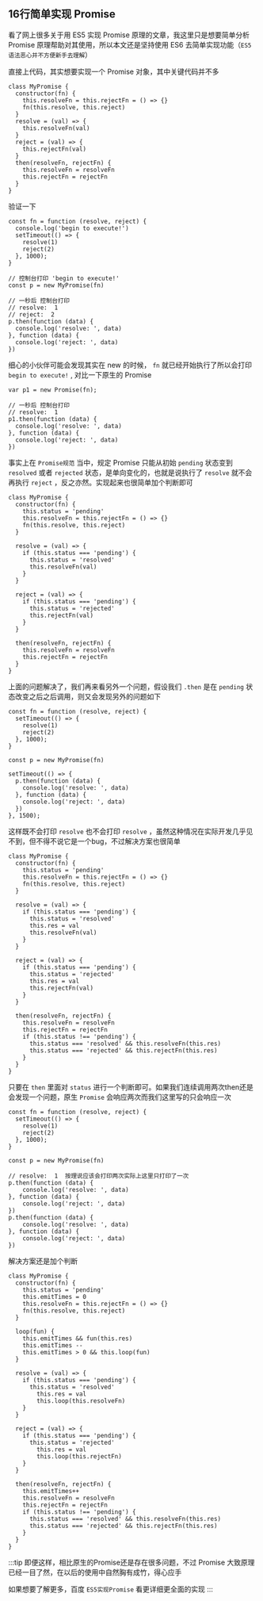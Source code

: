 ## 16行简单实现 Promise

看了网上很多关于用 ES5 实现 Promise 原理的文章，我这里只是想要简单分析 Promise 原理帮助对其使用，所以本文还是坚持使用 ES6 去简单实现功能（`ES5 语法恶心并不方便新手去理解`）

直接上代码，其实想要实现一个 Promise 对象，其中关键代码并不多

```JS
class MyPromise {
  constructor(fn) {
    this.resolveFn = this.rejectFn = () => {}
    fn(this.resolve, this.reject)
  }
  resolve = (val) => {
    this.resolveFn(val)
  }
  reject = (val) => {
    this.rejectFn(val)
  }
  then(resolveFn, rejectFn) {
    this.resolveFn = resolveFn
    this.rejectFn = rejectFn
  }
}
```

验证一下

```JS
const fn = function (resolve, reject) {
  console.log('begin to execute!')
  setTimeout(() => {
    resolve(1)
    reject(2)
  }, 1000);
}

// 控制台打印 'begin to execute!'
const p = new MyPromise(fn)

// 一秒后 控制台打印
// resolve:  1
// reject:  2
p.then(function (data) {
  console.log('resolve: ', data)
}, function (data) {
  console.log('reject: ', data)
})
```

细心的小伙伴可能会发现其实在 new 的时候， `fn` 就已经开始执行了所以会打印  `begin to execute!` , 对比一下原生的 Promise

```JS
var p1 = new Promise(fn);

// 一秒后 控制台打印
// resolve:  1
p1.then(function (data) {
  console.log('resolve: ', data)
}, function (data) {
  console.log('reject: ', data)
})
```

事实上在 `Promise规范` 当中，规定 Promise 只能从初始 `pending` 状态变到 `resolved` 或者 `rejected` 状态，是单向变化的，也就是说执行了 `resolve` 就不会再执行 `reject` ，反之亦然。实现起来也很简单加个判断即可

```JS
class MyPromise {
  constructor(fn) {
    this.status = 'pending'
    this.resolveFn = this.rejectFn = () => {}
    fn(this.resolve, this.reject)
  }

  resolve = (val) => {
    if (this.status === 'pending') {
      this.status = 'resolved'
      this.resolveFn(val)
    }
  }

  reject = (val) => {
    if (this.status === 'pending') {
      this.status = 'rejected'
      this.rejectFn(val)
    }
  }

  then(resolveFn, rejectFn) {
    this.resolveFn = resolveFn
    this.rejectFn = rejectFn
  }
}
```

上面的问题解决了，我们再来看另外一个问题，假设我们 `.then` 是在 `pending` 状态改变之后之后调用，则又会发现另外的问题如下

```Js
const fn = function (resolve, reject) {
  setTimeout(() => {
    resolve(1)
    reject(2)
  }, 1000);
}

const p = new MyPromise(fn)

setTimeout(() => {
  p.then(function (data) {
    console.log('resolve: ', data)
  }, function (data) {
    console.log('reject: ', data)
  })
}, 1500);
```

这样既不会打印 `resolve` 也不会打印 `resolve` ，虽然这种情况在实际开发几乎见不到，但不得不说它是一个bug，不过解决方案也很简单

```JS
class MyPromise {
  constructor(fn) {
    this.status = 'pending'
    this.resolveFn = this.rejectFn = () => {}
    fn(this.resolve, this.reject)
  }

  resolve = (val) => {
    if (this.status === 'pending') {
      this.status = 'resolved'
      this.res = val
      this.resolveFn(val)
    }
  }

  reject = (val) => {
    if (this.status === 'pending') {
      this.status = 'rejected'
      this.res = val
      this.rejectFn(val)
    }
  }

  then(resolveFn, rejectFn) {
    this.resolveFn = resolveFn
    this.rejectFn = rejectFn
    if (this.status !== 'pending') {
      this.status === 'resolved' && this.resolveFn(this.res)
      this.status === 'rejected' && this.rejectFn(this.res)
    }
  }
}
```

只要在 `then` 里面对 `status` 进行一个判断即可。如果我们连续调用两次then还是会发现一个问题，原生 `Promise` 会响应两次而我们这里写的只会响应一次

```JS
const fn = function (resolve, reject) {
  setTimeout(() => {
    resolve(1)
    reject(2)
  }, 1000);
}

const p = new MyPromise(fn)

// resolve:  1  按理说应该会打印两次实际上这里只打印了一次
p.then(function (data) {
    console.log('resolve: ', data)
}, function (data) {
    console.log('reject: ', data)
})
p.then(function (data) {
    console.log('resolve: ', data)
}, function (data) {
    console.log('reject: ', data)
})
```

解决方案还是加个判断

```JS
class MyPromise {
  constructor(fn) {
    this.status = 'pending'
    this.emitTimes = 0
    this.resolveFn = this.rejectFn = () => {}
    fn(this.resolve, this.reject)
  }

  loop(fun) {
    this.emitTimes && fun(this.res)
    this.emitTimes --
    this.emitTimes > 0 && this.loop(fun)
  }

  resolve = (val) => {
    if (this.status === 'pending') {
      this.status = 'resolved'
        this.res = val
        this.loop(this.resolveFn)
    }
  }

  reject = (val) => {
    if (this.status === 'pending') {
      this.status = 'rejected'
        this.res = val
        this.loop(this.rejectFn)
    }
  }

  then(resolveFn, rejectFn) {
    this.emitTimes++
    this.resolveFn = resolveFn
    this.rejectFn = rejectFn
    if (this.status !== 'pending') {
      this.status === 'resolved' && this.resolveFn(this.res)
      this.status === 'rejected' && this.rejectFn(this.res)
    }
  }
}
```

:::tip
即便这样，相比原生的Promise还是存在很多问题，不过 Promise 大致原理已经一目了然，在以后的使用中自然胸有成竹，得心应手

如果想要了解更多，百度 `ES5实现Promise` 看更详细更全面的实现
:::
